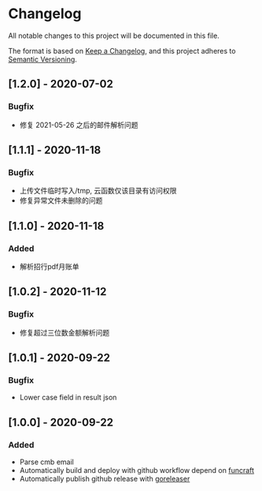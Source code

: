 # Changelog

All notable changes to this project will be documented in this file.

The format is based on [Keep a Changelog](https://keepachangelog.com/en/1.0.0/),
and this project adheres to [Semantic Versioning](https://semver.org/spec/v2.0.0.html).

## [1.2.0] - 2020-07-02

### Bugfix

- 修复 2021-05-26 之后的邮件解析问题

## [1.1.1] - 2020-11-18

### Bugfix

- 上传文件临时写入/tmp, 云函数仅该目录有访问权限
- 修复异常文件未删除的问题

## [1.1.0] - 2020-11-18

### Added

- 解析招行pdf月账单

## [1.0.2] - 2020-11-12

### Bugfix

- 修复超过三位数金额解析问题

## [1.0.1] - 2020-09-22

### Bugfix

- Lower case field in result json

## [1.0.0] - 2020-09-22

### Added

- Parse cmb email
- Automatically build and deploy with github workflow depend on [funcraft](https://github.com/alibaba/funcraft)
- Automatically publish github release with [goreleaser](https://goreleaser.com/)